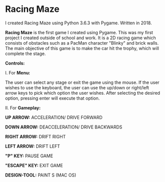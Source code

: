 # Racing Maze

I created Racing Maze using Python 3.6.3 with Pygame. Written in 2018.

**Racing Maze** is the first game I created using Pygame. This was my first project I created outside of school and work. It is a 2D racing game which consists of obstacles such as a PacMan character "Blinky" and brick walls. The main objective of this game is to make the car hit the trophy, which will complete the stage.

**Controls:**

I. For **Menu:** 

The user can select any stage or exit the game using the mouse. If the user wishes to use the keyboard, the user can use the up/down or right/left arrow keys to pick which option the user wishes. After selecting the desired option, pressing enter will execute that option.

II. For **Gameplay:**

**UP ARROW:** ACCELERATION/ DRIVE FORWARD

**DOWN ARROW:** DEACCELERATION/ DRIVE BACKWARDS

**RIGHT ARROW:** DRIFT RIGHT

**LEFT ARROW:** DRIFT LEFT

**"P" KEY:** PAUSE GAME

**"ESCAPE" KEY:** EXIT GAME

**DESIGN-TOOL:** PAINT S (MAC OS)
